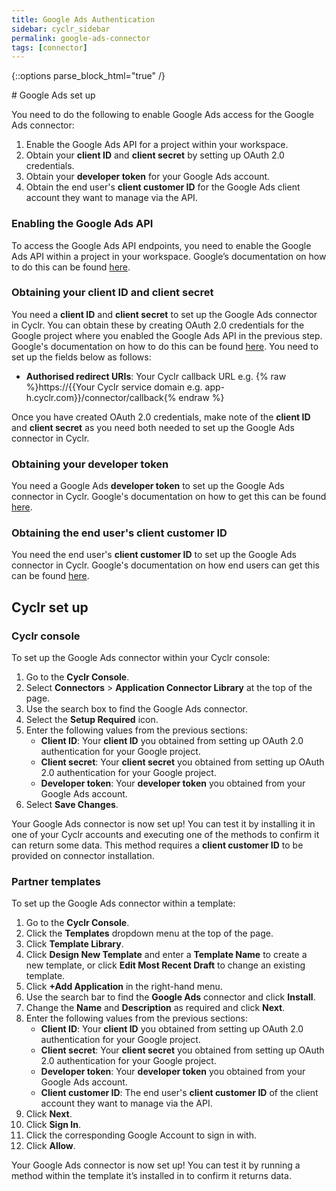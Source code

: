 ```yaml
---
title: Google Ads Authentication
sidebar: cyclr_sidebar
permalink: google-ads-connector
tags: [connector]
---
```

{::options parse_block_html="true" /}
<section class="card py-5 my-5">
# Google Ads set up

You need to do the following to enable Google Ads access for the Google Ads connector:

1. Enable the Google Ads API for a project within your workspace.
2. Obtain your **client ID** and **client secret** by setting up OAuth 2.0 credentials.
3. Obtain your **developer token** for your Google Ads account.
4. Obtain the end user's **client customer ID** for the Google Ads client account they want to manage via the API.

### Enabling the Google Ads API

To access the Google Ads API endpoints, you need to enable the Google Ads API within a project in your workspace. Google’s documentation on how to do this can be found [here](https://support.google.com/googleapi/answer/6158841?hl=en).

### Obtaining your client ID and client secret

You need a **client ID** and **client secret** to set up the Google Ads connector in Cyclr. You can obtain these by creating OAuth 2.0 credentials for the Google project where you enabled the Google Ads API in the previous step. Google's documentation on how to do this can be found [here](https://support.google.com/cloud/answer/6158849?hl=en). You need to set up the fields below as follows:

-   **Authorised redirect URIs**: Your Cyclr callback URL e.g. {% raw %}https://{{Your Cyclr service domain e.g. app-h.cyclr.com}}/connector/callback{% endraw %}

Once you have created OAuth 2.0 credentials, make note of the **client ID** and **client secret** as you need both needed to set up the Google Ads connector in Cyclr.

### Obtaining your developer token

You need a Google Ads **developer token** to set up the Google Ads connector in Cyclr. Google's documentation on how to get this can be found [here](https://developers.google.com/google-ads/api/docs/first-call/dev-token).

### Obtaining the end user's client customer ID

You need the end user's **client customer ID** to set up the Google Ads connector in Cyclr. Google's documentation on how end users can get this can be found [here](https://support.google.com/google-ads/answer/1704344?hl=en-GB).

# Cyclr set up

### Cyclr console

To set up the Google Ads connector within your Cyclr console:

1. Go to the **Cyclr Console**.
2. Select **Connectors** > **Application Connector Library** at the top of the page.
3. Use the search box to find the Google Ads connector.
4. Select the **Setup Required** icon.
5. Enter the following values from the previous sections:
    - **Client ID**: Your **client ID** you obtained from setting up OAuth 2.0 authentication for your Google project.
    - **Client secret**: Your **client secret** you obtained from setting up OAuth 2.0 authentication for your Google project.
    - **Developer token**: Your **developer token** you obtained from your Google Ads account.
6. Select **Save Changes**.

Your Google Ads connector is now set up! You can test it by installing it in one of your Cyclr accounts and executing one of the methods to confirm it can return some data. This method requires a **client customer ID** to be provided on connector installation.

### Partner templates

To set up the Google Ads connector within a template:

1. Go to the **Cyclr Console**.
2. Click the **Templates** dropdown menu at the top of the page.
3. Click **Template Library**.
4. Click **Design New Template** and enter a **Template Name** to create a new template, or click **Edit Most Recent Draft** to change an existing template.
5. Click **+Add Application** in the right-hand menu.
6. Use the search bar to find the **Google Ads** connector and click **Install**.
7. Change the **Name** and **Description** as required and click **Next**.
8. Enter the following values from the previous sections:
    - **Client ID**: Your **client ID** you obtained from setting up OAuth 2.0 authentication for your Google project.
    - **Client secret**: Your **client secret** you obtained from setting up OAuth 2.0 authentication for your Google project.
    - **Developer token**: Your **developer token** you obtained from your Google Ads account.
    - **Client customer ID**: The end user's **client customer ID** of the client account they want to manage via the API.
9. Click **Next**.
10. Click **Sign In**.
11. Click the corresponding Google Account to sign in with.
12. Click **Allow**.

Your Google Ads connector is now set up! You can test it by running a method within the template it’s installed in to confirm it returns data.

</section>
